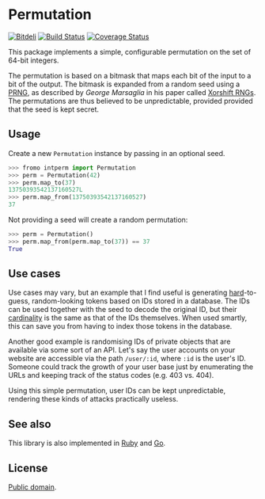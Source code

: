 # Permutation

[![Bitdeli](https://d2weczhvl823v0.cloudfront.net/attilaolah/intperm.py/trend.png)](https://bitdeli.com/free "Bitdeli Badge")
[![Build Status](https://travis-ci.org/attilaolah/intperm.py.png?branch=master)](https://travis-ci.org/attilaolah/intperm.py)
[![Coverage Status](https://coveralls.io/repos/attilaolah/intperm.py/badge.png)](https://coveralls.io/r/attilaolah/intperm.py)

This package implements a simple, configurable permutation on the set of 64-bit
integers.

The permutation is based on a bitmask that maps each bit of the input to a bit
of the output. The bitmask is expanded from a random seed using a [PRNG][1], as
described by *George Marsaglia* in his paper called [Xorshift RNGs][2]. The
permutations are thus believed to be unpredictable, provided provided that the
seed is kept secret.

[1]: //en.wikipedia.org/wiki/Pseudorandom_number_generator
[2]: http://www.jstatsoft.org/v08/i14/paper

## Usage

Create a new `Permutation` instance by passing in an optional seed.

```python
>>> fromo intperm import Permutation
>>> perm = Permutation(42)
>>> perm.map_to(37)
13750393542137160527L
>>> perm.map_from(13750393542137160527)
37
```

Not providing a seed will create a random permutation:

```python
>>> perm = Permutation()
>>> perm.map_from(perm.map_to(37)) == 37
True
```

## Use cases

Use cases may vary, but an example that I find useful is generating
[hard][4]-to-guess, random-looking tokens based on IDs stored in a database.
The IDs can be used together with the seed to decode the original ID, but their
[cardinality][5] is the same as that of the IDs themselves. When used smartly,
this can save you from having to index those tokens in the database.

Another good example is randomising IDs of private objects that are available
via some sort of an API. Let's say the user accounts on your website are
accessible via the path `/user/:id`, where `:id` is the user's ID. Someone
could track the growth of your user base just by enumerating the URLs and
keeping track of the status codes (e.g. 403 vs. 404).

Using this simple permutation, user IDs can be kept unpredictable, rendering
these kinds of attacks practically useless.

[4]: //en.wikipedia.org/wiki/NP-hard
[5]: //en.wikipedia.org/wiki/Cardinality

## See also

This library is also implemented in [Ruby][7] and [Go][6].

[6]: //github.com/attilaolah/intperm.go
[7]: //github.com/attilaolah/intperm.rb

## License

[Public domain][3].

[3]: //github.com/attilaolah/intperm.py/blob/master/LICENSE

